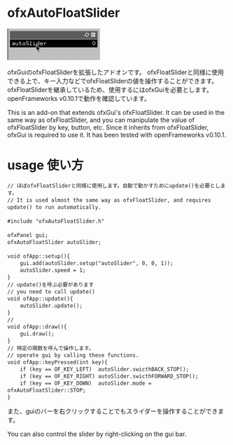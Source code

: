 # ofxAutoFloatSlider

![demo](ofxAutoFloatSlider.gif)

ofxGuiのofxFloatSliderを拡張したアドオンです。
ofxFloatSliderと同様に使用できる上で、キー入力などでofxFloatSliderの値を操作することができます。
ofxFloatSliderを継承しているため、使用するにはofxGuiを必要とします。
openFrameworks v0.10.1で動作を確認しています。

This is an add-on that extends ofxGui's ofxFloatSlider.
It can be used in the same way as ofxFloatSlider, and you can manipulate the value of ofxFloatSlider by key, button, etc.
Since it inherits from ofxFloatSlider, ofxGui is required to use it.
It has been tested with openFrameworks v0.10.1.

# usage 使い方
```
// ほぼofxFloatSliderと同様に使用します。自動で動かすためにupdate()を必要とします。
// It is used almost the same way as ofxFloatSlider, and requires update() to run automatically.

#include "ofxAutoFloatSlider.h"

ofxPanel gui;
ofxAutoFloatSlider autoSlider;

void ofApp::setup(){
    gui.add(autoSlider.setup("autoSlider", 0, 0, 1));
    autoSlider.speed = 1;
}
// update()を呼ぶ必要があります
// you need to call update()
void ofApp::update(){
    autoSlider.update();
}
//
void ofApp::draw(){
    gui.draw();
}
// 特定の関数を呼んで操作します。
// operate gui by calling these functions.
void ofApp::keyPressed(int key){
    if (key == OF_KEY_LEFT)  autoSlider.swicthBACK_STOP();
    if (key == OF_KEY_RIGHT) autoSlider.swicthFORWARD_STOP();
    if (key == OF_KEY_DOWN)  autoSlider.mode = ofxAutoFloatSlider::STOP;
}
```
また、guiのバーを右クリックすることでもスライダーを操作することができます。

You can also control the slider by right-clicking on the gui bar.